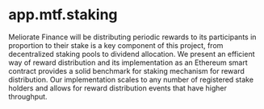 # app.mtf.staking


Meliorate Finance will be distributing periodic rewards to its participants in proportion to their stake is a key
component of this project, from decentralized staking pools to dividend allocation. We present an efficient way
of reward distribution and its implementation as an Ethereum smart contract provides a solid benchmark for
staking mechanism for reward distribution. Our implementation scales to any number of registered stake
holders and allows for reward distribution events that have higher throughput.
